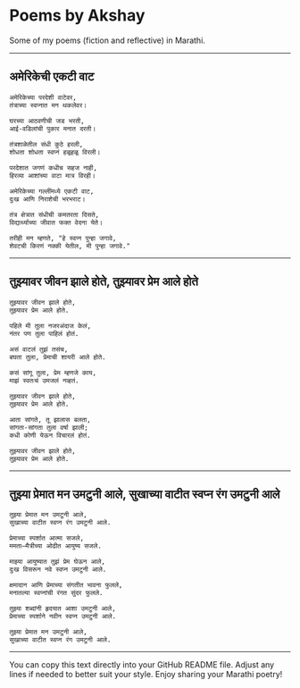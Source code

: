 # Poems by Akshay

Some of my poems (fiction and reflective) in Marathi.

---

## अमेरिकेची एकटी वाट

```
अमेरिकेच्या परदेशी वाटेवर,
तंत्राच्या स्वप्नात मन थकलेवर।

घरच्या आठवणीची जड भरती,
आई-वडिलांची पुकार मनात दरती।

तंत्रशाळेतील संधी कुठे हरली,
शोधता शोधता स्वप्नं हळूहळू विरली।

परदेशात जगणं कधीच सहज नाही,
हिरव्या आशांच्या वाटा मात्र विरही।

अमेरिकेच्या गल्लींमध्ये एकटी वाट,
दुःख आणि निराशेची भरभराट।

तंत्र क्षेत्रात संधीची कमतरता दिसते,
विद्यार्थ्याच्या जीवात फक्त वेदना येते।

तरीही मन म्हणते, "हे स्वप्न पुन्हा जगावे,
शेवटची किरणं नक्की येतील, मी पुन्हा जगावे."
```

---

## तुझ्यावर जीवन झाले होते, तुझ्यावर प्रेम आले होते

```
तुझ्यावर जीवन झाले होते, 
तुझ्यावर प्रेम आले होते.

पहिले मी तुला नजरअंदाज केलं,
नंतर पण तुला पाहिलं होतं.

असं वाटलं तुझं तसंच,
बघता तुला, प्रेमाची शायरी आले होते.

कसं सांगू तुला, प्रेम म्हणजे काय,
माझं स्वतःचं उमजलं नव्हतं.

तुझ्यावर जीवन झाले होते,
तुझ्यावर प्रेम आले होते.

आता सांगते, तू झालास बलता,
सांगता-सांगता तुला वर्षा झाली;
कधी कोणी येऊन विचारलं होतं.

तुझ्यावर जीवन झाले होते,
तुझ्यावर प्रेम आले होते.
```

---

## तुझ्या प्रेमात मन उमटुनी आले, सुखाच्या वाटीत स्वप्न रंग उमटुनी आले

```
तुझ्या प्रेमात मन उमटुनी आले,
सुखाच्या वाटीत स्वप्न रंग उमटुनी आले.

प्रेमाच्या स्पर्शात आत्मा सजले,
ममता–मैत्रीच्या ओढीत आयुष्य सजले.

माझ्या आयुष्यात तुझं प्रेम घेऊन आले,
दुःख विसरून नवे स्वप्न उमटुनी आले.

क्षमादान आणि प्रेमाच्या संगतीत भावना फुलले,
मनातल्या स्वप्नांची रंगत सुंदर फुलले.

तुझ्या शब्दांनी हृदयात आशा उमटुनी आले,
प्रेमाच्या स्पर्शाने नवीन स्वप्न उमटुनी आले.

तुझ्या प्रेमात मन उमटुनी आले,
सुखाच्या वाटीत स्वप्न रंग उमटुनी आले.
```

---

You can copy this text directly into your GitHub README file. Adjust any lines if needed to better suit your style. Enjoy sharing your Marathi poetry!


